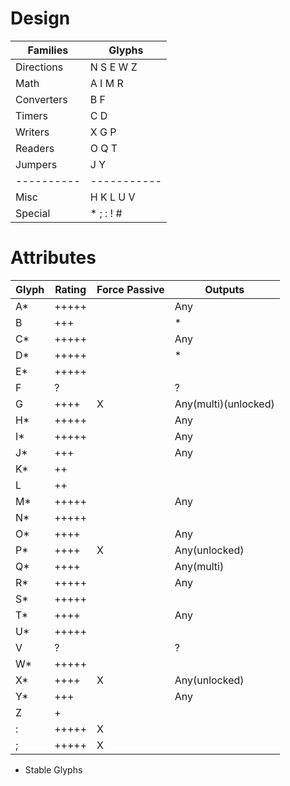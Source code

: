 # Design

| Families   | Glyphs     
| ---------- | ----------- 
| Directions | N S E W Z
| Math       | A I M R
| Converters | B F
| Timers     | C D
| Writers    | X G P
| Readers    | O Q T
| Jumpers    | J Y
| ---------- | ----------- 
| Misc       | H K L U V
| Special    | * ; : ! #

# Attributes

| Glyph | Rating | Force Passive | Outputs
| ----- | ------ | ------------- | -------
| A*    | +++++  |               | Any
| B     | +++    |               | *
| C*    | +++++  |               | Any
| D*    | +++++  |               | *
| E*    | +++++  |               | 
| F     | ?      |               | ?    
| G     | ++++   | X             | Any(multi)(unlocked)
| H*    | +++++  |               | Any
| I*    | +++++  |               | Any
| J*    | +++    |               | Any
| K*    | ++     |               | 
| L     | ++     |               | 
| M*    | +++++  |               | Any
| N*    | +++++  |               | 
| O*    | ++++   |               | Any
| P*    | ++++   | X             | Any(unlocked)
| Q*    | ++++   |               | Any(multi)
| R*    | +++++  |               | Any
| S*    | +++++  |               | 
| T*    | ++++   |               | Any
| U*    | +++++  |               | 
| V     | ?      |               | ?    
| W*    | +++++  |               | 
| X*    | ++++   | X             | Any(unlocked)
| Y*    | +++    |               | Any
| Z     | +      |               | 
| :     | +++++  | X             | 
| ;     | +++++  | X             | 

* Stable Glyphs